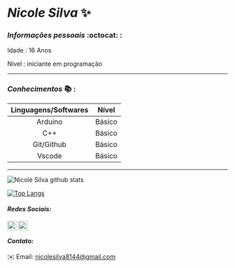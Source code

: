 # _Nicole Silva_ :sparkles:  
            
### *_Informações pessoais_* :octocat: :

Idade : 16 Anos

Nível :  iniciante em programação
***
### *_Conhecimentos_* :books: :
Linguagens/Softwares | Nível  
:-------------------:| :----: 
Arduino| Básico
 C++  | Básico
 Git/Github | Básico
 Vscode | Básico
***

![Nicole Silva github stats](https://github-readme-stats.vercel.app/api?username=Nicolesilvaa&show_icons=true&theme=dark)

[![Top Langs](https://github-readme-stats.vercel.app/api/top-langs/?username=Nicolesilvaa&layout=compact&theme=dark)](https://github.com/anuraghazra/github-readme-stats)

#### _Redes Sociais:_
  <a href="https://twitter.com/VersNs">
  <img align="left" alt="Nicole Twitter" width="22px" src="https://cdn.jsdelivr.net/npm/simple-icons@v3/icons/twitter.svg"/> 
  <a/>
   <a href="https://github.com/Nicolesilvaa">
  <img align="left" alt="Nicole Github" width="22px" src="https://cdn.jsdelivr.net/npm/simple-icons@v3/icons/github.svg" />
   <a/>
    <br/>
               
 #### _Contato:_              
:envelope: Email: nicolesilva8144@gmail.com
           
